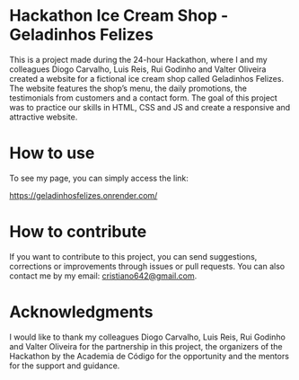 # Hackathon Ice Cream Shop - Geladinhos Felizes

This is a project made during the 24-hour Hackathon, where I and my colleagues Diogo Carvalho, Luis Reis, Rui Godinho and Valter Oliveira created a website for a fictional ice cream shop called Geladinhos Felizes. 
The website features the shop’s menu, the daily promotions, the testimonials from customers and a contact form. 
The goal of this project was to practice our skills in HTML, CSS and JS and create a responsive and attractive website.

# How to use
To see my page, you can simply access the link:

https://geladinhosfelizes.onrender.com/

# How to contribute
If you want to contribute to this project, you can send suggestions, corrections or improvements through issues or pull requests. 
You can also contact me by my email: cristiano642@gmail.com.

# Acknowledgments

I would like to thank my colleagues Diogo Carvalho, Luis Reis, Rui Godinho and Valter Oliveira for the partnership in this project, the organizers of the Hackathon by the Academia de Código for the opportunity and the mentors for the support and guidance.
